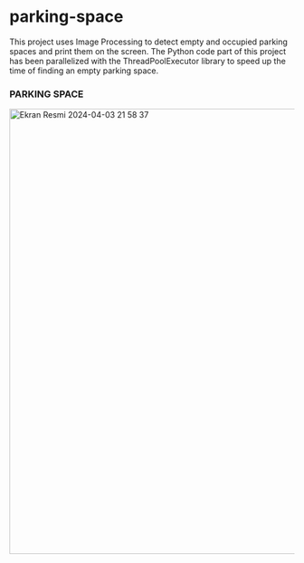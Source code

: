 # parking-space
This project uses Image Processing to detect empty and occupied parking spaces and print them on the screen. The Python code part of this project has been parallelized with the ThreadPoolExecutor library to speed up the time of finding an empty parking space.

### PARKING SPACE 

<img width="787" alt="Ekran Resmi 2024-04-03 21 58 37" src="https://github.com/hilalguzel/parking-space/assets/101393646/c5b0aa01-506a-45a7-99d0-6e270d75f7de">
